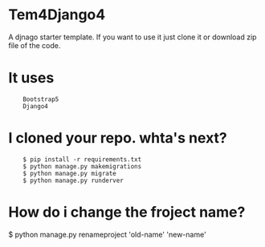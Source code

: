 # Tem4Django4
A djnago starter template. If you want to use it just clone it or download zip file of the code.

# It uses <br>
        Bootstrap5
        Django4

# I cloned your repo. whta's next?<br>
        $ pip install -r requirements.txt
        $ python manage.py makemigrations
        $ python manage.py migrate
        $ python manage.py runderver
      
# How do i change the froject name?<br>
$ python manage.py renameproject 'old-name' 'new-name'
